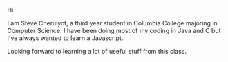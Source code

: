 Hi

I am Steve Cheruiyot, a third year student in Columbia College majoring in Computer Science. I have been doing most of my coding in Java and C but I've always wanted to learn a Javascript. 

Looking forward to learning a lot of useful stuff from this class.
